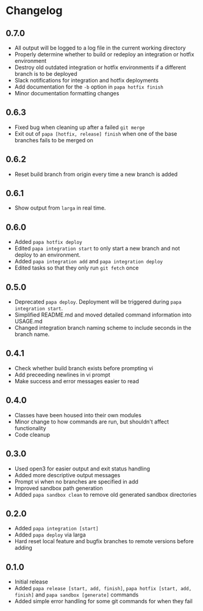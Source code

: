 # Changelog

## 0.7.0
* All output will be logged to a log file in the current working directory
* Properly determine whether to build or redeploy an integration or hotfix environment
* Destroy old outdated integration or hotfix environments if a different branch is to be deployed
* Slack notifications for integration and hotfix deployments
* Add documentation for the `-b` option in `papa hotfix finish`
* Minor documentation formatting changes

## 0.6.3
* Fixed bug when cleaning up after a failed `git merge`
* Exit out of `papa [hotfix, release] finish` when one of the base branches fails to be merged on

## 0.6.2
* Reset build branch from origin every time a new branch is added

## 0.6.1
* Show output from `larga` in real time.

## 0.6.0
* Added `papa hotfix deploy`
* Edited `papa integration start` to only start a new branch and not deploy to an environment.
* Added `papa integration add` and `papa integration deploy`
* Edited tasks so that they only run `git fetch` once

## 0.5.0
* Deprecated `papa deploy`. Deployment will be triggered during `papa integration start`.
* Simplified README.md and moved detailed command information into USAGE.md
* Changed integration branch naming scheme to include seconds in the branch name.

## 0.4.1
* Check whether build branch exists before prompting vi
* Add preceeding newlines in vi prompt
* Make success and error messages easier to read

## 0.4.0
* Classes have been housed into their own modules
* Minor change to how commands are run, but shouldn't affect functionality
* Code cleanup

## 0.3.0
* Used open3 for easier output and exit status handling
* Added more descriptive output messages
* Prompt vi when no branches are specified in add
* Improved sandbox path generation
* Added `papa sandbox clean` to remove old generated sandbox directories

## 0.2.0
* Added `papa integration [start]`
* Added `papa deploy` via larga
* Hard reset local feature and bugfix branches to remote versions before adding

## 0.1.0
* Initial release
* Added `papa release [start, add, finish]`, `papa hotfix [start, add, finish]` and `papa sandbox [generate]` commands
* Added simple error handling for some git commands for when they fail

